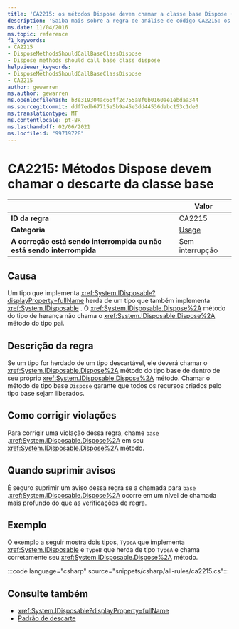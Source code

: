 ```yaml
---
title: 'CA2215: os métodos Dispose devem chamar a classe base Dispose (análise de código)'
description: 'Saiba mais sobre a regra de análise de código CA2215: os métodos Dispose devem chamar a classe base Dispose'
ms.date: 11/04/2016
ms.topic: reference
f1_keywords:
- CA2215
- DisposeMethodsShouldCallBaseClassDispose
- Dispose methods should call base class dispose
helpviewer_keywords:
- DisposeMethodsShouldCallBaseClassDispose
- CA2215
author: gewarren
ms.author: gewarren
ms.openlocfilehash: b3e319304ac66ff2c755a8f0b0160ae1ebdaa344
ms.sourcegitcommit: ddf7edb67715a5b9a45e3dd44536dabc153c1de0
ms.translationtype: MT
ms.contentlocale: pt-BR
ms.lasthandoff: 02/06/2021
ms.locfileid: "99719728"
---
```

# <a name="ca2215-dispose-methods-should-call-base-class-dispose"></a>CA2215: Métodos Dispose devem chamar o descarte da classe base

| | Valor |
|-|-|
| **ID da regra** |CA2215|
| **Categoria** |[Usage](usage-warnings.md)|
| **A correção está sendo interrompida ou não está sendo interrompida** |Sem interrupção|

## <a name="cause"></a>Causa

Um tipo que implementa <xref:System.IDisposable?displayProperty=fullName> herda de um tipo que também implementa <xref:System.IDisposable> . O <xref:System.IDisposable.Dispose%2A> método do tipo de herança não chama o <xref:System.IDisposable.Dispose%2A> método do tipo pai.

## <a name="rule-description"></a>Descrição da regra

Se um tipo for herdado de um tipo descartável, ele deverá chamar o <xref:System.IDisposable.Dispose%2A> método do tipo base de dentro de seu próprio <xref:System.IDisposable.Dispose%2A> método. Chamar o método de tipo base `Dispose` garante que todos os recursos criados pelo tipo base sejam liberados.

## <a name="how-to-fix-violations"></a>Como corrigir violações

Para corrigir uma violação dessa regra, chame `base` .<xref:System.IDisposable.Dispose%2A> em seu <xref:System.IDisposable.Dispose%2A> método.

## <a name="when-to-suppress-warnings"></a>Quando suprimir avisos

É seguro suprimir um aviso dessa regra se a chamada para `base` .<xref:System.IDisposable.Dispose%2A> ocorre em um nível de chamada mais profundo do que as verificações de regra.

## <a name="example"></a>Exemplo

O exemplo a seguir mostra dois tipos, `TypeA` que implementa <xref:System.IDisposable> e `TypeB` que herda de tipo `TypeA` e chama corretamente seu <xref:System.IDisposable.Dispose%2A> método.

:::code language="csharp" source="snippets/csharp/all-rules/ca2215.cs":::

## <a name="see-also"></a>Consulte também

- <xref:System.IDisposable?displayProperty=fullName>
- [Padrão de descarte](../../../standard/garbage-collection/implementing-dispose.md)
